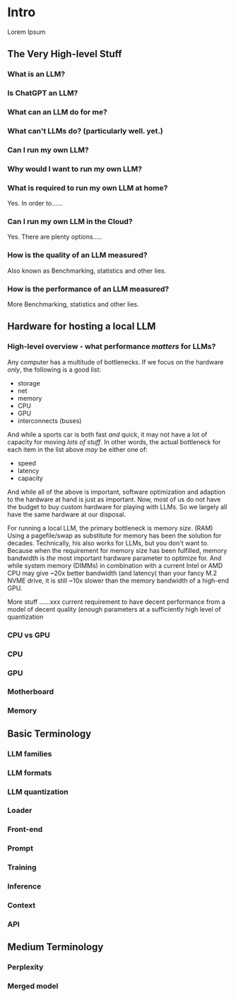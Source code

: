 # Intro
Lorem Ipsum

## The Very High-level Stuff

### What is an LLM?

### Is ChatGPT an LLM?

### What can an LLM do for me?

### What can't LLMs do? (particularly well. yet.)

### Can I run my own LLM?

### Why would I want to run my own LLM?

### What is required to run my own LLM at home?
Yes. In order to......

### Can I run my own LLM in the Cloud?
Yes. There are plenty options.....

### How is the quality of an LLM measured?
Also known as Benchmarking, statistics and other lies.

### How is the performance of an LLM measured?
More Benchmarking, statistics and other lies.


## Hardware for hosting a local LLM

### High-level overview - what performance *matters* for LLMs?

Any computer has a multitude of bottlenecks. If we focus on the hardware *only*, the following is a good list:
* storage
* net
* memory
* CPU
* GPU
* interconnects (buses)

And while a sports car is both fast *and* quick, it may not have a lot of capacity for moving *lots of stuff*. In other words, the actual bottleneck for each item in the list above *may* be either one of:
* speed
* latency
* capacity

And while all of the above is important, software optimization and adaption to the hardware at hand is just as important. Now, most of us do not have the budget to buy custom hardware for playing with LLMs. So we largely all have the same hardware at our disposal.

For running a local LLM, the primary bottleneck is memory *size*. (RAM) Using a pagefile/swap as substitute for memory has been the solution for decades. Technically, his also works for LLMs, but you don't want to. Because when the requirement for memory size has been fulfilled, memory bandwidth is *the* most important hardware parameter to optimize for. And while system memory (DIMMs) in combination with a current Intel or AMD CPU may give ~20x better bandwidth (and latency( than your fancy M.2 NVME drive, it is still ~10x slower than the memory bandwidth of a high-end GPU.

More stuff ......xxx current requirement to have decent performance from a model of decent quality (enough parameters at a sufficiently high level of quantization

### CPU vs GPU

### CPU

### GPU

### Motherboard

### Memory



## Basic Terminology

### LLM families

### LLM formats

### LLM quantization

### Loader

### Front-end

### Prompt

### Training

### Inference

### Context

### API


## Medium Terminology

### Perplexity

### Merged model

### 













